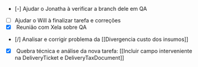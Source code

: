 - [-] Ajudar o Jonatha à verificar a branch dele em QA
- [ ] Ajudar o Will à finalizar tarefa e correções
- [x]  Reunião com Xela sobre QA
- [/] Analisar e corrigir problema da [[Divergencia custo dos insumos]]
- [x]  Quebra técnica e análise da nova tarefa: [[Incluir campo interveniente na DeliveryTicket e DeliveryTaxDocument]]
